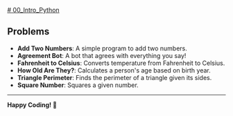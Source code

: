 [# 00_Intro_Python](https://colab.research.google.com/drive/13HoZQsMROxKkld88sPPwYioDIkpHiv-R)

## Problems
- **Add Two Numbers**: A simple program to add two numbers.
- **Agreement Bot**: A bot that agrees with everything you say!
- **Fahrenheit to Celsius**: Converts temperature from Fahrenheit to Celsius.
- **How Old Are They?**: Calculates a person's age based on birth year.
- **Triangle Perimeter**: Finds the perimeter of a triangle given its sides.
- **Square Number**: Squares a given number.

---
**Happy Coding! 🚀**

